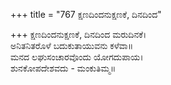 +++
title = "767 ಕ್ಷಣದಿಂದನುಕ್ಷಣಕೆ, ದಿನದಿಂದ"

+++
ಕ್ಷಣದಿಂದನುಕ್ಷಣಕೆ, ದಿನದಿಂದ ಮರುದಿನಕೆ।  
ಅನಿತನಿತರೊಳೆ ಬದುಕುತಾಯುವನು ಕಳೆವಾ॥  
ಮನದ ಲಘುಸಂಚಾರವೊಂದು ಯೋಗದುಪಾಯ।  
ಶುನಕೋಪದೇಶವದು - ಮಂಕುತಿಮ್ಮ॥  
